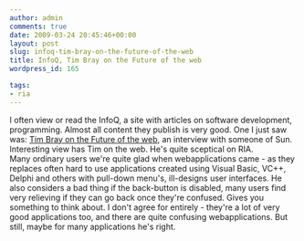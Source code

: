 ```yaml
---
author: admin
comments: true
date: 2009-03-24 20:45:46+00:00
layout: post
slug: infoq-tim-bray-on-the-future-of-the-web
title: InfoQ, Tim Bray on the Future of the web
wordpress_id: 165

tags:
- ria
---
```


I often view or read the InfoQ, a site with articles on software development, programming. Almost all content they publish is very good. One I just saw was: [Tim Bray on the Future of the web](http://www.infoq.com/interviews/tim-bray-future-of-web), an interview with someone of Sun. Interesting view has Tim on the web. He's quite sceptical on RIA. Many ordinary users we're quite glad when webapplications came - as they replaces often hard to use applications created using Visual Basic, VC++, Delphi and others with pull-down menu's, ill-designs user interfaces. He also considers a bad thing if the back-button is disabled, many users find very relieving if they can go back once they're confused. Gives you something to think about.
I don't agree for entirely - they're a lot of very good applications too, and there are quite confusing webapplications. But still, maybe for many applications he's right.
